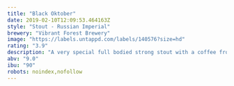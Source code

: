 ```yaml
---
title: "Black Oktober"
date: 2019-02-10T12:09:53.464163Z
style: "Stout - Russian Imperial"
brewery: "Vibrant Forest Brewery"
image: "https://labels.untappd.com/labels/140576?size=hd"
rating: "3.9"
description: "A very special full bodied strong stout with a coffee froth style head which leads to a rich aroma of bitter chocolate and liquorice. The taste is bitter, alcoholic and warming with a dry roasted-grain finish."
abv: "9.0"
ibu: "90"
robots: noindex,nofollow
---
```

